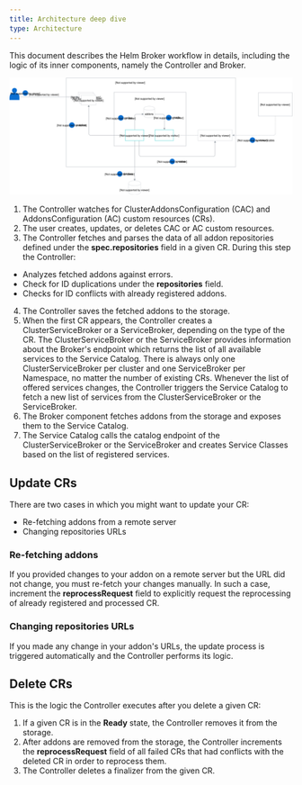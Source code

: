```yaml
---
title: Architecture deep dive
type: Architecture
---
```


This document describes the Helm Broker workflow in details, including the logic of its inner components, namely the Controller and Broker.

![Architecture deep dive](./assets/hb-deep-dive.svg)

1. The Controller watches for ClusterAddonsConfiguration (CAC) and AddonsConfiguration (AC) custom resources (CRs).
2. The user creates, updates, or deletes CAC or AC custom resources.
3. The Controller fetches and parses the data of all addon repositories defined under the **spec.repositories** field in a given CR. During this step the Controller:
  - Analyzes fetched addons against errors.
  - Check for ID duplications under the **repositories** field.
  - Checks for ID conflicts with already registered addons.
4. The Controller saves the fetched addons to the storage.
5. When the first CR appears, the Controller creates a ClusterServiceBroker or a ServiceBroker, depending on the type of the CR. The ClusterServiceBroker or the ServiceBroker provides information about the Broker's endpoint which returns the list of all available services to the Service Catalog. There is always only one ClusterServiceBroker per cluster and one ServiceBroker per Namespace, no matter the number of existing CRs. Whenever the list of offered services changes, the Controller triggers the Service Catalog to fetch a new list of services from the ClusterServiceBroker or the ServiceBroker.
6. The Broker component fetches addons from the storage and exposes them to the Service Catalog.
7. The Service Catalog calls the catalog endpoint of the ClusterServiceBroker or the ServiceBroker and creates Service Classes based on the list of registered services.

## Update CRs

There are two cases in which you might want to update your CR:
- Re-fetching addons from a remote server
- Changing repositories URLs

### Re-fetching addons

If you provided changes to your addon on a remote server but the URL did not change, you must re-fetch your changes manually. In such a case, increment the **reprocessRequest** field to explicitly request the reprocessing of already registered and processed CR.

### Changing repositories URLs

If you made any change in your addon's URLs, the update process is triggered automatically and the Controller performs its logic.

## Delete CRs

This is the logic the Controller executes after you delete a given CR:

1. If a given CR is in the **Ready** state, the Controller removes it from the storage.
2. After addons are removed from the storage, the Controller increments the **reprocessRequest** field of all failed CRs that had conflicts with the deleted CR in order to reprocess them.
3. The Controller deletes a finalizer from the given CR.
